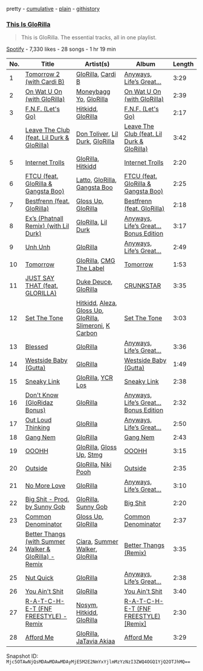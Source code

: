 pretty - [cumulative](/playlists/cumulative/37i9dQZF1DZ06evO1o1khY.md) - [plain](/playlists/plain/37i9dQZF1DZ06evO1o1khY) - [githistory](https://github.githistory.xyz/mackorone/spotify-playlist-archive/blob/main/playlists/plain/37i9dQZF1DZ06evO1o1khY)

### [This Is GloRilla](https://open.spotify.com/playlist/37i9dQZF1DZ06evO1o1khY)

> This is GloRilla\. The essential tracks, all in one playlist.

[Spotify](https://open.spotify.com/user/spotify) - 7,330 likes - 28 songs - 1 hr 19 min

| No. | Title | Artist(s) | Album | Length |
|---|---|---|---|---|
| 1 | [Tomorrow 2 \(with Cardi B\)](https://open.spotify.com/track/0WNfQxDGaPTl0yogcMR5v1) | [GloRilla](https://open.spotify.com/artist/2qoQgPAilErOKCwE2Y8wOG), [Cardi B](https://open.spotify.com/artist/4kYSro6naA4h99UJvo89HB) | [Anyways, Life’s Great…](https://open.spotify.com/album/1kLWQJYzHP0kX6peGevMkC) | 3:29 |
| 2 | [On Wat U On \(with GloRilla\)](https://open.spotify.com/track/2Q2mcoXVkioh4OBcL8mm4p) | [Moneybagg Yo](https://open.spotify.com/artist/3tJoFztHeIJkJWMrx0td2f), [GloRilla](https://open.spotify.com/artist/2qoQgPAilErOKCwE2Y8wOG) | [On Wat U On \(with GloRilla\)](https://open.spotify.com/album/2IutoIS83zBRzRh9naG1Mz) | 2:39 |
| 3 | [F.N.F\. \(Let's Go\)](https://open.spotify.com/track/1vrFJDrysqmsNAgyjBzx4f) | [Hitkidd](https://open.spotify.com/artist/5pR1zWq3UPsOpW1pTWayLf), [GloRilla](https://open.spotify.com/artist/2qoQgPAilErOKCwE2Y8wOG) | [F.N.F\. \(Let's Go\)](https://open.spotify.com/album/1FkcZKerCfWg4nUItVHf9B) | 2:17 |
| 4 | [Leave The Club \(feat\. Lil Durk & GloRilla\)](https://open.spotify.com/track/1CJ8e0zc8uvAmkqdeXrq4u) | [Don Toliver](https://open.spotify.com/artist/4Gso3d4CscCijv0lmajZWs), [Lil Durk](https://open.spotify.com/artist/3hcs9uc56yIGFCSy9leWe7), [GloRilla](https://open.spotify.com/artist/2qoQgPAilErOKCwE2Y8wOG) | [Leave The Club \(feat\. Lil Durk & GloRilla\)](https://open.spotify.com/album/1O90Qra7WiVZIaT4oHKSTU) | 3:42 |
| 5 | [Internet Trolls](https://open.spotify.com/track/5c2IvJeaFx4m2DmOR1iryD) | [GloRilla](https://open.spotify.com/artist/2qoQgPAilErOKCwE2Y8wOG), [Hitkidd](https://open.spotify.com/artist/5pR1zWq3UPsOpW1pTWayLf) | [Internet Trolls](https://open.spotify.com/album/1T1BSzvHFyuHBJrUOH3QhR) | 2:20 |
| 6 | [FTCU \(feat\. GloRilla & Gangsta Boo\)](https://open.spotify.com/track/4lxTmHPgoRWwM9QisWobJL) | [Latto](https://open.spotify.com/artist/3MdXrJWsbVzdn6fe5JYkSQ), [GloRilla](https://open.spotify.com/artist/2qoQgPAilErOKCwE2Y8wOG), [Gangsta Boo](https://open.spotify.com/artist/3ppZNqihWOzuH4A0f4KmeP) | [FTCU \(feat\. GloRilla & Gangsta Boo\)](https://open.spotify.com/album/5MnLj1SQmw3nr7oTbJgtuB) | 2:25 |
| 7 | [Bestfrenn \(feat\. GloRilla\)](https://open.spotify.com/track/2c8XhH3CD3Ztja2MIBxILf) | [Gloss Up](https://open.spotify.com/artist/7eDFwYpqsAROCZibWYr5C1), [GloRilla](https://open.spotify.com/artist/2qoQgPAilErOKCwE2Y8wOG) | [Bestfrenn \(feat\. GloRilla\)](https://open.spotify.com/album/2PH99JWwjb865QK15qvO0m) | 2:18 |
| 8 | [Ex’s \(Phatnall Remix\) \(with Lil Durk\)](https://open.spotify.com/track/7M3h8JeDhIQIsdQdMrWohi) | [GloRilla](https://open.spotify.com/artist/2qoQgPAilErOKCwE2Y8wOG), [Lil Durk](https://open.spotify.com/artist/3hcs9uc56yIGFCSy9leWe7) | [Anyways, Life’s Great…Bonus Edition](https://open.spotify.com/album/2IzitJYy4iVenjF1odSFnf) | 3:17 |
| 9 | [Unh Unh](https://open.spotify.com/track/6NBGEI2cU71eT8wM98bF2d) | [GloRilla](https://open.spotify.com/artist/2qoQgPAilErOKCwE2Y8wOG) | [Anyways, Life’s Great…](https://open.spotify.com/album/1kLWQJYzHP0kX6peGevMkC) | 2:49 |
| 10 | [Tomorrow](https://open.spotify.com/track/7v6B1kRUvNbkVGfqSkrwuS) | [GloRilla](https://open.spotify.com/artist/2qoQgPAilErOKCwE2Y8wOG), [CMG The Label](https://open.spotify.com/artist/3rO1KMi81CCLjSjkImNtrA) | [Tomorrow](https://open.spotify.com/album/358jvrijvWrD1zDXk8uL3G) | 1:53 |
| 11 | [JUST SAY THAT \(feat\. GLORILLA\)](https://open.spotify.com/track/1GumJnMqknYzRT9pyGOU7Z) | [Duke Deuce](https://open.spotify.com/artist/24zj84GShUIcBQYq6VpOYW), [GloRilla](https://open.spotify.com/artist/2qoQgPAilErOKCwE2Y8wOG) | [CRUNKSTAR](https://open.spotify.com/album/6DRGmsZ3SeLptqU9aFEUQV) | 3:35 |
| 12 | [Set The Tone](https://open.spotify.com/track/0MSe6jp83mHI6jqZqoyeZz) | [Hitkidd](https://open.spotify.com/artist/5pR1zWq3UPsOpW1pTWayLf), [Aleza](https://open.spotify.com/artist/0cTIgkgGfLEoAAKV7tJnRz), [Gloss Up](https://open.spotify.com/artist/7eDFwYpqsAROCZibWYr5C1), [GloRilla](https://open.spotify.com/artist/2qoQgPAilErOKCwE2Y8wOG), [Slimeroni](https://open.spotify.com/artist/1aSHAWLQKX1Ln5yoHh8mTq), [K Carbon](https://open.spotify.com/artist/5LxoXQBUoD5oftz6xQLv9y) | [Set The Tone](https://open.spotify.com/album/7ptT0eB5rLQRUlUAULqJjX) | 3:03 |
| 13 | [Blessed](https://open.spotify.com/track/2PlPqt4Jm809dxUo91i5di) | [GloRilla](https://open.spotify.com/artist/2qoQgPAilErOKCwE2Y8wOG) | [Anyways, Life’s Great…](https://open.spotify.com/album/1kLWQJYzHP0kX6peGevMkC) | 3:36 |
| 14 | [Westside Baby \(Gutta\)](https://open.spotify.com/track/3djbJUX2x2ZVqeoH22tOyN) | [GloRilla](https://open.spotify.com/artist/2qoQgPAilErOKCwE2Y8wOG) | [Westside Baby \(Gutta\)](https://open.spotify.com/album/4EmV4t1h2uMFlyIkk3qiz6) | 1:49 |
| 15 | [Sneaky Link](https://open.spotify.com/track/5Ml0jIVN0WWU3YTkRwLT9l) | [GloRilla](https://open.spotify.com/artist/2qoQgPAilErOKCwE2Y8wOG), [YCR Los](https://open.spotify.com/artist/2JM3W43C5eTSRuAhlaeQ4R) | [Sneaky Link](https://open.spotify.com/album/444HMhYaC7JPfiOOCbRDBU) | 2:38 |
| 16 | [Don't Know \(GloRidaz Bonus\)](https://open.spotify.com/track/0GBGLP9DxzTzbaeYzGjW48) | [GloRilla](https://open.spotify.com/artist/2qoQgPAilErOKCwE2Y8wOG) | [Anyways, Life’s Great…Bonus Edition](https://open.spotify.com/album/2IzitJYy4iVenjF1odSFnf) | 2:32 |
| 17 | [Out Loud Thinking](https://open.spotify.com/track/0EF2x6DfhDECvRVTdJvBDs) | [GloRilla](https://open.spotify.com/artist/2qoQgPAilErOKCwE2Y8wOG) | [Anyways, Life’s Great…](https://open.spotify.com/album/1kLWQJYzHP0kX6peGevMkC) | 2:50 |
| 18 | [Gang Nem](https://open.spotify.com/track/6klLjDbLFjIINFcNSkgnTZ) | [GloRilla](https://open.spotify.com/artist/2qoQgPAilErOKCwE2Y8wOG) | [Gang Nem](https://open.spotify.com/album/3yFLxnWLRK4nUfq4XpU4au) | 2:43 |
| 19 | [OOOHH](https://open.spotify.com/track/1qJvi5YfZTRQcdzrqD4oT4) | [GloRilla](https://open.spotify.com/artist/2qoQgPAilErOKCwE2Y8wOG), [Gloss Up](https://open.spotify.com/artist/1U5XNJxVpvBL6HJCK1vPhR), [Stmg](https://open.spotify.com/artist/1McizXN31c3hgEgPbRMoJ2) | [OOOHH](https://open.spotify.com/album/51Q9lpFEfU4iyXOgtSo7E1) | 3:15 |
| 20 | [Outside](https://open.spotify.com/track/6dzhoFsAUAbTAeJgL7gMaG) | [GloRilla](https://open.spotify.com/artist/2qoQgPAilErOKCwE2Y8wOG), [Niki Pooh](https://open.spotify.com/artist/3hG09J3PPVnHvslivvE3GX) | [Outside](https://open.spotify.com/album/1rRGUmICffgc41b0BRj0kC) | 2:35 |
| 21 | [No More Love](https://open.spotify.com/track/4LDsVBEtxW7Y2liU2wJokp) | [GloRilla](https://open.spotify.com/artist/2qoQgPAilErOKCwE2Y8wOG) | [Anyways, Life’s Great…](https://open.spotify.com/album/1kLWQJYzHP0kX6peGevMkC) | 3:10 |
| 22 | [Big Shit \- Prod\. by Sunny Gob](https://open.spotify.com/track/7LrEMRvMU0UnNWjuZuHacj) | [GloRilla](https://open.spotify.com/artist/2qoQgPAilErOKCwE2Y8wOG), [Sunny Gob](https://open.spotify.com/artist/78ZZffmlwqaR1NNoYKRnFo) | [Big Shit](https://open.spotify.com/album/47iTiC280nbUCYKSexLoAO) | 2:20 |
| 23 | [Common Denominator](https://open.spotify.com/track/5MFkk1aeKVU6XBOKqkSnNn) | [Gloss Up](https://open.spotify.com/artist/7eDFwYpqsAROCZibWYr5C1), [GloRilla](https://open.spotify.com/artist/2qoQgPAilErOKCwE2Y8wOG) | [Common Denominator](https://open.spotify.com/album/1eIgblJilmCeaymw8cyeTt) | 2:37 |
| 24 | [Better Thangs \(with Summer Walker & GloRilla\) \- Remix](https://open.spotify.com/track/0xUZ8H6dtWmXRTyqgRkkTO) | [Ciara](https://open.spotify.com/artist/2NdeV5rLm47xAvogXrYhJX), [Summer Walker](https://open.spotify.com/artist/57LYzLEk2LcFghVwuWbcuS), [GloRilla](https://open.spotify.com/artist/2qoQgPAilErOKCwE2Y8wOG) | [Better Thangs \(Remix\)](https://open.spotify.com/album/5Ekjip2Vx87beFHsrKDCWt) | 3:35 |
| 25 | [Nut Quick](https://open.spotify.com/track/5HlRNODfFSmMcKJkO3zJzv) | [GloRilla](https://open.spotify.com/artist/2qoQgPAilErOKCwE2Y8wOG) | [Anyways, Life’s Great…](https://open.spotify.com/album/1kLWQJYzHP0kX6peGevMkC) | 2:38 |
| 26 | [You Ain't Shit](https://open.spotify.com/track/5DE3GqkM204y8eS2AAhujh) | [GloRilla](https://open.spotify.com/artist/2qoQgPAilErOKCwE2Y8wOG) | [You Ain't Shit](https://open.spotify.com/album/1OacT8jeOurJExUtAUf2M9) | 3:40 |
| 27 | [R\-A\-T\-C\-H\-E\-T \(FNF FREESTYLE\) \- Remix](https://open.spotify.com/track/5CbtJ0GNYO7wlybagnOLrg) | [Nosym](https://open.spotify.com/artist/0nKzbENsP5VM3J28NTNxQ4), [Hitkidd](https://open.spotify.com/artist/5pR1zWq3UPsOpW1pTWayLf), [GloRilla](https://open.spotify.com/artist/2qoQgPAilErOKCwE2Y8wOG) | [R\-A\-T\-C\-H\-E\-T \(FNF FREESTYLE\) \[Remix\]](https://open.spotify.com/album/2cMuNulihFoYJFPwWaNHtr) | 2:30 |
| 28 | [Afford Me](https://open.spotify.com/track/6zNYUZJGEs70HIH40SFhYX) | [GloRilla](https://open.spotify.com/artist/2qoQgPAilErOKCwE2Y8wOG), [JaTavia Akiaa](https://open.spotify.com/artist/2zanO9oR7cBRKmEdi4Gzll) | [Afford Me](https://open.spotify.com/album/5Huo9LyxnF12d2aogAGgeQ) | 3:29 |

Snapshot ID: `Mjc5OTAwNjQsMDAwMDAwMDAyMjE5M2E2NmYxYjlmMzYzNzI3ZWQ4OGQ1YjQ2OTJhMQ==`
